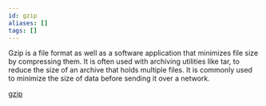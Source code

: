 ```yaml
---
id: gzip
aliases: []
tags: []
---
```


Gzip is a file format as well as a software application that minimizes file size by compressing them. It is often used with archiving utilities like tar, to reduce the size of an archive that holds multiple files. It is commonly used to minimize the size of data before sending it over a network.

[gzip](https://www.gzip.org/)
